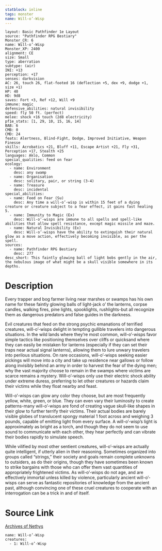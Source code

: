 ```yaml
---
statblock: inline
tags: monster
name: Will-o’-Wisp
---
```

```statblock
layout: Basic Pathfinder 1e Layout
source: "Pathfinder RPG Bestiary"
Monster_CR: 6
name: Will-o’-Wisp
Monster_XP: 2400
alignment: CE
size: Small
type: aberration
subtype: (air)
INI: +13
perception: +17
senses: darkvision
AC: 26, touch 26, flat-footed 16 (deflection +5, dex +9, dodge +1, size +1)
HP: 40
HD: 9d8
saves: Fort +3, Ref +12, Will +9
immune: magic
defensive_abilities: natural invisibility
speed: fly 50 ft. (perfect)
melee: shock +16 touch (2d8 electricity)
pf1e_stats: [1, 29, 10, 15, 16, 14]
BAB: 6
CMB: 0
CMD: 24
feats: Alertness, Blind-Fight, Dodge, Improved Initiative, Weapon Finesse
skills: Acrobatics +21, Bluff +11, Escape Artist +21, Fly +31, Perception +17, Stealth +25
languages: Aklo, Common
special_qualities: feed on fear
ecology:
  - name: Environment
    desc: any swamp
  - name: Organisation
    desc: solitary, pair, or string (3-4)
  - name: Treasure
    desc: incidental
special_abilities:
  - name: Feed on Fear (Su)
    desc: Any time a will-o’-wisp is within 15 feet of a dying creature or creature subject to a fear effect, it gains fast healing 5.
  - name: Immunity to Magic (Ex)
    desc: Will-o’-wisps are immune to all spells and spell-like abilities that allow spell resistance, except magic missile and maze.
  - name: Natural Invisibility (Ex)
    desc: Will-o’-wisps have the ability to extinguish their natural glow as a move action, effectively becoming invisible, as per the spell.
sources:
  - name: Pathfinder RPG Bestiary
    desc: 277
desc_short: This faintly glowing ball of light bobs gently in the air, the nebulous image of what might be a skull visible somewhere in its depths.
```
# Description
Every trapper and bog farmer living near marshes or swamps has his own name for these faintly glowing balls of light-jack o’ the lanterns, corpse candles, walking fires, pine lights, spooklights, rushlights-but all recognize them as dangerous predators and false guides in the darkness.

Evil creatures that feed on the strong psychic emanations of terrified creatures, will-o’-wisps delight in tempting gullible travelers into dangerous situations. In the wild lands where they’re most common, will-o’-wisps favor simple tactics like positioning themselves over cliffs or quicksand where they can easily be mistaken for lanterns (especially if they can set their traps near actual signal lanterns), allowing them to lure unwary travelers into perilous situations. On rare occasions, will-o’-wisps seeking easier pickings will move into a city and take up residence near gallows or follow along invisibly behind an army in order to harvest the fear of the dying men; why the vast majority choose to remain in the swamps where victims are scarce remains a mystery. Will-o’-wisps only use their electric shock ability under extreme duress, preferring to let other creatures or hazards claim their victims while they float nearby and feast.

Will-o’-wisps can glow any color they choose, but are most frequently yellow, white, green, or blue. They can even vary their luminosity to create patterns-many will-o’-wisps are fond of creating vague skull-like shapes in their glow to further terrify their victims. Their actual bodies are barely visible globes of translucent spongy material 1 foot across and weighing 3 pounds, capable of emitting light from every surface. A will-o’-wisp’s light is approximately as bright as a torch, and though they do not seem to use sound to communicate with each other, they hear perfectly and can vibrate their bodies rapidly to simulate speech.

While vilified by most other sentient creatures, will-o’-wisps are actually quite intelligent, if utterly alien in their reasoning. Sometimes organized into groups called “strings,” their society and goals remain complete unknowns to outsiders, as do their origins, though they have sometimes been known to strike bargains with those who can offer them vast quantities of appropriately frightened victims. As will-o’-wisps do not age, and are effectively immortal unless killed by violence, particularly ancient will-o’-wisps can serve as fantastic repositories of knowledge from the ancient past, although convincing one of these cruel creatures to cooperate with an interrogation can be a trick in and of itself.
# Source Link
[Archives of Nethys](https://aonprd.com/MonsterDisplay.aspx?ItemName=Will-o%E2%80%99-Wisp)
```encounter-table
name: Will-o’-Wisp
creatures:
  - 1: Will-o’-Wisp
```
